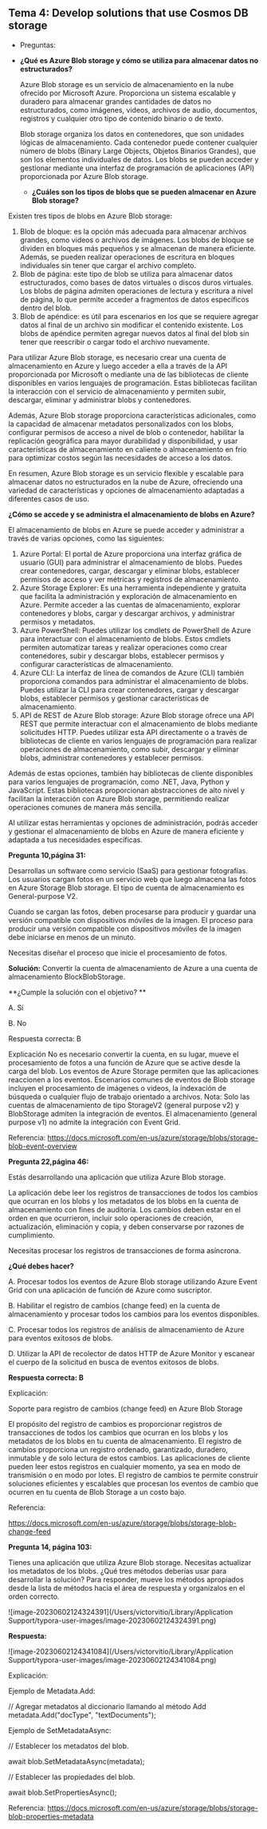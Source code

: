 ## Tema 4: Develop solutions that use Cosmos DB storage

- Preguntas: 

  

- **¿Qué es Azure Blob storage y cómo se utiliza para almacenar datos no estructurados?**

  Azure Blob storage es un servicio de almacenamiento en la nube ofrecido por Microsoft Azure. Proporciona un sistema escalable y duradero para almacenar grandes cantidades de datos no estructurados, como imágenes, videos, archivos de audio, documentos, registros y cualquier otro tipo de contenido binario o de texto.

  Blob storage organiza los datos en contenedores, que son unidades lógicas de almacenamiento. Cada contenedor puede contener cualquier número de blobs (Binary Large Objects, Objetos Binarios Grandes), que son los elementos individuales de datos. Los blobs se pueden acceder y gestionar mediante una interfaz de programación de aplicaciones (API) proporcionada por Azure Blob storage.

  - **¿Cuáles son los tipos de blobs que se pueden almacenar en Azure Blob storage?**

Existen tres tipos de blobs en Azure Blob storage:

1. Blob de bloque: es la opción más adecuada para almacenar archivos grandes, como videos o archivos de imágenes. Los blobs de bloque se dividen en bloques más pequeños y se almacenan de manera eficiente. Además, se pueden realizar operaciones de escritura en bloques individuales sin tener que cargar el archivo completo.
2. Blob de página: este tipo de blob se utiliza para almacenar datos estructurados, como bases de datos virtuales o discos duros virtuales. Los blobs de página admiten operaciones de lectura y escritura a nivel de página, lo que permite acceder a fragmentos de datos específicos dentro del blob.
3. Blob de apéndice: es útil para escenarios en los que se requiere agregar datos al final de un archivo sin modificar el contenido existente. Los blobs de apéndice permiten agregar nuevos datos al final del blob sin tener que reescribir o cargar todo el archivo nuevamente.

Para utilizar Azure Blob storage, es necesario crear una cuenta de almacenamiento en Azure y luego acceder a ella a través de la API proporcionada por Microsoft o mediante una de las bibliotecas de cliente disponibles en varios lenguajes de programación. Estas bibliotecas facilitan la interacción con el servicio de almacenamiento y permiten subir, descargar, eliminar y administrar blobs y contenedores.

Además, Azure Blob storage proporciona características adicionales, como la capacidad de almacenar metadatos personalizados con los blobs, configurar permisos de acceso a nivel de blob o contenedor, habilitar la replicación geográfica para mayor durabilidad y disponibilidad, y usar características de almacenamiento en caliente o almacenamiento en frío para optimizar costos según las necesidades de acceso a los datos.

En resumen, Azure Blob storage es un servicio flexible y escalable para almacenar datos no estructurados en la nube de Azure, ofreciendo una variedad de características y opciones de almacenamiento adaptadas a diferentes casos de uso.

**¿Cómo se accede y se administra el almacenamiento de blobs en Azure?**

El almacenamiento de blobs en Azure se puede acceder y administrar a través de varias opciones, como las siguientes:

1. Azure Portal: El portal de Azure proporciona una interfaz gráfica de usuario (GUI) para administrar el almacenamiento de blobs. Puedes crear contenedores, cargar, descargar y eliminar blobs, establecer permisos de acceso y ver métricas y registros de almacenamiento.
2. Azure Storage Explorer: Es una herramienta independiente y gratuita que facilita la administración y exploración de almacenamiento en Azure. Permite acceder a las cuentas de almacenamiento, explorar contenedores y blobs, cargar y descargar archivos, y administrar permisos y metadatos.
3. Azure PowerShell: Puedes utilizar los cmdlets de PowerShell de Azure para interactuar con el almacenamiento de blobs. Estos cmdlets permiten automatizar tareas y realizar operaciones como crear contenedores, subir y descargar blobs, establecer permisos y configurar características de almacenamiento.
4. Azure CLI: La interfaz de línea de comandos de Azure (CLI) también proporciona comandos para administrar el almacenamiento de blobs. Puedes utilizar la CLI para crear contenedores, cargar y descargar blobs, establecer permisos y gestionar características de almacenamiento.
5. API de REST de Azure Blob storage: Azure Blob storage ofrece una API REST que permite interactuar con el almacenamiento de blobs mediante solicitudes HTTP. Puedes utilizar esta API directamente o a través de bibliotecas de cliente en varios lenguajes de programación para realizar operaciones de almacenamiento, como subir, descargar y eliminar blobs, administrar contenedores y establecer permisos.

Además de estas opciones, también hay bibliotecas de cliente disponibles para varios lenguajes de programación, como .NET, Java, Python y JavaScript. Estas bibliotecas proporcionan abstracciones de alto nivel y facilitan la interacción con Azure Blob storage, permitiendo realizar operaciones comunes de manera más sencilla.

Al utilizar estas herramientas y opciones de administración, podrás acceder y gestionar el almacenamiento de blobs en Azure de manera eficiente y adaptada a tus necesidades específicas.



**Pregunta 10,página 31:** 

Desarrollas un software como servicio (SaaS) para gestionar fotografías. Los usuarios cargan fotos en un servicio web que luego almacena las fotos en Azure Storage Blob storage. El tipo de cuenta de almacenamiento es General-purpose V2. 

Cuando se cargan las fotos, deben procesarse para producir y guardar una versión compatible con dispositivos móviles de la imagen. El proceso para producir una versión compatible con dispositivos móviles de la imagen debe iniciarse en menos de un minuto.

 Necesitas diseñar el proceso que inicie el procesamiento de fotos. 

 **Solución:** Convertir la cuenta de almacenamiento de Azure a una cuenta de almacenamiento BlockBlobStorage. 

**¿Cumple la solución con el objetivo? **

A. Sí 

B. No 

Respuesta correcta: B 

Explicación No es necesario convertir la cuenta, en su lugar, mueve el procesamiento de fotos a una función de Azure que se active desde la carga del blob. Los eventos de Azure Storage permiten que las aplicaciones reaccionen a los eventos. Escenarios comunes de eventos de Blob storage incluyen el procesamiento de imágenes o videos, la indexación de búsqueda o cualquier flujo de trabajo orientado a archivos. Nota: Solo las cuentas de almacenamiento de tipo StorageV2 (general purpose v2) y BlobStorage admiten la integración de eventos. El almacenamiento (general purpose v1) no admite la integración con Event Grid. 

Referencia: https://docs.microsoft.com/en-us/azure/storage/blobs/storage-blob-event-overview





**Pregunta 22,página 46:**

Estás desarrollando una aplicación que utiliza Azure Blob storage.

La aplicación debe leer los registros de transacciones de todos los cambios que ocurran en los blobs y los metadatos de los blobs en la cuenta de almacenamiento con fines de auditoría. Los cambios deben estar en el orden en que ocurrieron, incluir solo operaciones de creación, actualización, eliminación y copia, y deben conservarse por razones de cumplimiento.

Necesitas procesar los registros de transacciones de forma asíncrona.

**¿Qué debes hacer?**

A. Procesar todos los eventos de Azure Blob storage utilizando Azure Event Grid con una aplicación de función de Azure como suscriptor.

B. Habilitar el registro de cambios (change feed) en la cuenta de almacenamiento y procesar todos los cambios para los eventos disponibles.

C. Procesar todos los registros de análisis de almacenamiento de Azure para eventos exitosos de blobs.

D. Utilizar la API de recolector de datos HTTP de Azure Monitor y escanear el cuerpo de la solicitud en busca de eventos exitosos de blobs.

**Respuesta correcta: B**



Explicación:

Soporte para registro de cambios (change feed) en Azure Blob Storage

El propósito del registro de cambios es proporcionar registros de transacciones de todos los cambios que ocurran en los blobs y los metadatos de los blobs en tu cuenta de almacenamiento. El registro de cambios proporciona un registro ordenado, garantizado, duradero, inmutable y de solo lectura de estos cambios. Las aplicaciones de cliente pueden leer estos registros en cualquier momento, ya sea en modo de transmisión o en modo por lotes. El registro de cambios te permite construir soluciones eficientes y escalables que procesan los eventos de cambio que ocurren en tu cuenta de Blob Storage a un costo bajo.

Referencia:

https://docs.microsoft.com/en-us/azure/storage/blobs/storage-blob-change-feed



**Pregunta 14, página 103:**

Tienes una aplicación que utiliza Azure Blob storage. Necesitas actualizar los metadatos de los blobs. ¿Qué tres métodos deberías usar para desarrollar la solución? Para responder, mueve los métodos apropiados desde la lista de métodos hacia el área de respuesta y organízalos en el orden correcto.

![image-20230602124324391](/Users/victorvitio/Library/Application Support/typora-user-images/image-20230602124324391.png)

**Respuesta:**

![image-20230602124341084](/Users/victorvitio/Library/Application Support/typora-user-images/image-20230602124341084.png)

 Explicación:

 Ejemplo de Metadata.Add: 

// Agregar metadatos al diccionario llamando al método Add metadata.Add("docType", "textDocuments"); 

Ejemplo de SetMetadataAsync: 

// Establecer los metadatos del blob.

await blob.SetMetadataAsync(metadata);

 // Establecer las propiedades del blob. 

await blob.SetPropertiesAsync(); 

Referencia: https://docs.microsoft.com/en-us/azure/storage/blobs/storage-blob-properties-metadata
